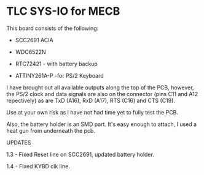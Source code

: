 # TLC SYS-IO for MECB

This board consists of the following:

- SCC2691 ACIA

- WDC6522N

- RTC72421 - with battery backup

- ATTINY261A-P -for PS/2 Keyboard

I have brought out all available outputs along the top of the PCB, however, the PS/2 clock and data signals are also on the connector (pins C11 and A12 repectively) as are TxD (A16), RxD (A17), RTS (C16) and CTS (C19).

Use at your own risk as I have not had time yet to fully test the PCB. 

Also, the battery holder is an SMD part. It's easy enough to attach, I used a heat gun from underneath the pcb.

UPDATES

1.3 - Fixed Reset line on SCC2691, updated battery holder.

1.4 - Fixed KYBD clk line.
